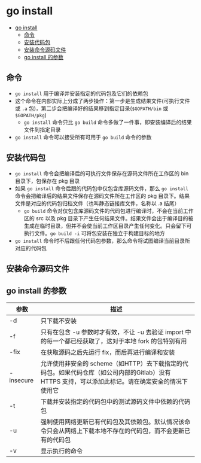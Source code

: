 # go install

- [go install](#go-install)
  - [命令](#%e5%91%bd%e4%bb%a4)
  - [安装代码包](#%e5%ae%89%e8%a3%85%e4%bb%a3%e7%a0%81%e5%8c%85)
  - [安装命令源码文件](#%e5%ae%89%e8%a3%85%e5%91%bd%e4%bb%a4%e6%ba%90%e7%a0%81%e6%96%87%e4%bb%b6)
  - [go install 的参数](#go-install-%e7%9a%84%e5%8f%82%e6%95%b0)

## 命令

- `go install` 用于编译并安装指定的代码包及它们的依赖包
- 这个命令在内部实际上分成了两步操作：第一步是生成结果文件(可执行文件或 `.a` 包)，第二步会把编译好的结果移到指定目录(`$GOPATH/bin` 或 `$GOPATH/pkg`)
  - `go install` 命令只比 `go build` 命令多做了一件事，即安装编译后的结果文件到指定目录
- `go install` 命令可以接受所有可用于 `go build` 命令的参数

## 安装代码包

- `go install` 命令会把编译后的可执行文件保存在源码文件所在工作区的 bin 目录下，包保存在 pkg 目录
- 如果 `go install` 命令后跟的代码包中仅包含库源码文件，那么 `go install` 命令会把编译后的结果文件保存在源码文件所在工作区的 pkg 目录下。结果文件是对应的代码包归档文件（也叫静态链接库文件，名称以 .a 结尾）
  - `go build` 命令对仅包含库源码文件的代码包进行编译时，不会在当前工作区的 src 以及 pkg 目录下产生任何结果文件。结果文件会出于编译目的被生成在临时目录，但并不会使当前工作区目录产生任何变化。只会留下可执行文件。`go build -i` 可将包安装在独立于构建目标的地方
- `go install` 命令时不后跟任何代码包参数，那么命令将试图编译当前目录所对应的代码包

## 安装命令源码文件

## go install 的参数

| 参数 | 描述 |
| --- | --- |
| -d | 只下载不安装 |
| -f | 只有在包含 -u 参数时才有效，不让 -u 去验证 import 中的每一个都已经获取了，这对于本地 fork 的包特别有用 |
| -fix | 在获取源码之后先运行 fix，而后再进行编译和安装 |
| -insecure | 允许使用非安全的 scheme（如HTTP）去下载指定的代码包。如果代码仓库（如公司内部的Gitlab）没有 HTTPS 支持，可以添加此标记。请在确定安全的情况下使用它 |
| -t | 下载并安装指定的代码包中的测试源码文件中依赖的代码包 |
| -u | 强制使用网络更新已有代码包及其依赖包。默认情况该命令只会从网络上下载本地不存在的代码包，而不会更新已有的代码包 |
| -v | 显示执行的命令 |
